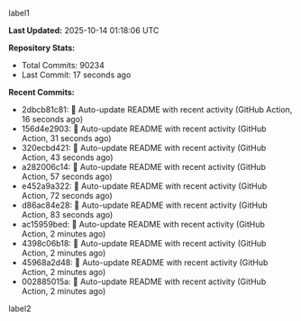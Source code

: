 
label1 
<!-- ACTIVITY_START -->
**Last Updated:** 2025-10-14 01:18:06 UTC

**Repository Stats:**
- Total Commits: 90234
- Last Commit: 17 seconds ago

**Recent Commits:**
- 2dbcb81c81: 🤖 Auto-update README with recent activity (GitHub Action, 16 seconds ago)
- 156d4e2903: 🤖 Auto-update README with recent activity (GitHub Action, 31 seconds ago)
- 320ecbd421: 🤖 Auto-update README with recent activity (GitHub Action, 43 seconds ago)
- a282006c14: 🤖 Auto-update README with recent activity (GitHub Action, 57 seconds ago)
- e452a9a322: 🤖 Auto-update README with recent activity (GitHub Action, 72 seconds ago)
- d86ac84e28: 🤖 Auto-update README with recent activity (GitHub Action, 83 seconds ago)
- ac15959bed: 🤖 Auto-update README with recent activity (GitHub Action, 2 minutes ago)
- 4398c06b18: 🤖 Auto-update README with recent activity (GitHub Action, 2 minutes ago)
- 45968a2d48: 🤖 Auto-update README with recent activity (GitHub Action, 2 minutes ago)
- 002885015a: 🤖 Auto-update README with recent activity (GitHub Action, 2 minutes ago)
<!-- ACTIVITY_END -->

label2
